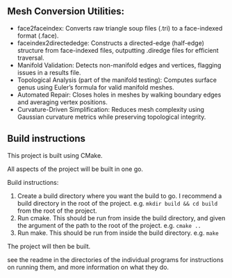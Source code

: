 ## Mesh Conversion Utilities:
- face2faceindex: Converts raw triangle soup files (.tri) to a face-indexed format (.face).
- faceindex2directededge: Constructs a directed-edge (half-edge) structure from face-indexed files, outputting .diredge files for efficient traversal.
-  Manifold Validation: Detects non-manifold edges and vertices, flagging issues in a results file.
- Topological Analysis (part of the manifold testing): Computes surface genus using Euler’s formula for valid manifold meshes.
- Automated Repair: Closes holes in meshes by walking boundary edges and averaging vertex positions.
- Curvature-Driven Simplification: Reduces mesh complexity using Gaussian curvature metrics while preserving topological integrity.

## Build instructions
This project is built using CMake.

All aspects of the project will be built in one go.

Build instructions:
1. Create a build directory where you want the build to go. I recommend a build directory in the root of the project.
    e.g. `mkdir build && cd build` from the root of the project.
2. Run cmake. This should be run from inside the build directory, and given the argument of the path to the root of the project.
    e.g. `cmake ..`
3. Run make. This should be run from inside the build directory.
    e.g. `make`

The project will then be built.

see the readme in the directories of the individual programs for instructions on running them, and more information on what they do.
